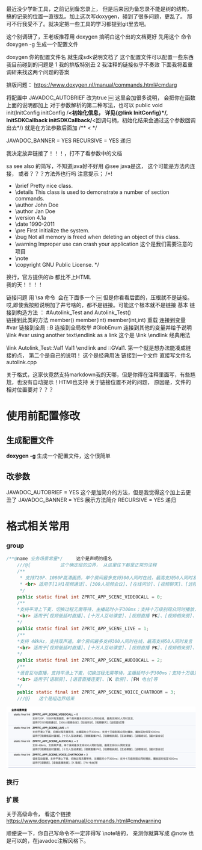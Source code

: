 最近没少学新工具，之前记到备忘录上， 但是后来因为备忘录不能是树的结构，搞的记录的位置一直很乱。加上这次写doxygen，碰到了很多问题，更乱了。 那可不行我受不了。就决定把一些工具的学习都提到git里去吧。

这个别调研了，王老板推荐用  doxygen   搞明白这个出的文档更好
先用这个 命令
 doxygen -g <config-file> 生成一个配置文件

 doxygen 你的配置文件名  就生成sdk说明文档了
这个配置文件可以配置一些东西
我目前碰到的问题是
1 我的排版特别丑
2 我注释的链接似乎不奏效
下面我将着重调研来找这两个问题的答案

排版问题：
https://www.doxygen.nl/manual/commands.html#cmdarg

将配置中   JAVADOC_AUTOBRIEF  改为true 
￼
这里会加很多说明， 会把你在函数上面的说明都加上
对于参数解析的第二种写法，也可以
public void init(InitConfig initConfig /**<初始化信息， 详见{@link InitConfig}*/, InitSDKCallback initSDKCallback/**<回调句柄，初始化结果会通过这个参数回调出去*/)
就是在方法参数后面加  /** < */

JAVADOC_BANNER = YES
RECURSIVE = YES  递归

我决定放弃链接了！！！，打不了看参数中的文档

sa   see also 的简写，不知道java好不好用
@see  java是这， 这个可能是方法内连接， 或者？？？方法外也行吗
注意提示；
/*! 
 *  \brief     Pretty nice class.
 *  \details   This class is used to demonstrate a number of section commands.
 *  \author    John Doe
 *  \author    Jan Doe
 *  \version   4.1a
 *  \date      1990-2011
 *  \pre       First initialize the system.
 *  \bug       Not all memory is freed when deleting an object of this class.
 *  \warning   Improper use can crash your application   这个是我们需要注意的项目
* \note
 *  \copyright GNU Public License.
 */

换行，官方提供的\b 都比不上HTML <br> 我的天！！！！

链接问题
用  \sa 命令  会在下面多一个
￼
但是你看看后面的，压根就不是链接。哎,即使我按照说明加了井号啥的，都不是链接。可能这个根本就不是链接
基本
链接到构造方法 ： #Autolink_Test and Autolink_Test()  
链接到此类的方法  member()     member(int)   member(int,int)  重载
连接到变量   #var
链接到全局   ::B
连接到全局枚举   #GlobEnum
连接到其他的变量并给予说明  \link #var using another text\endlink as a link     这个是 \link    \endlink 经典用法

\link Autolink_Test::Val1 Val1 \endlink and ::GVal1.     第一个就是想办法能凑成链接的点， 第二个是自己的说明！  这个是经典用法
链接到一个文件  直接写文件名    autolink.cpp


关于格式，这家伙竟然支持markdown我的天哪，但是你得在注释里面写，有些尴尬，也没有自动提示！HTMl也支持
关于链接位置不对的问题， 原因是，文件的相对位置要对？？？

# 使用前配置修改
## 生成配置文件
**doxygen -g <config-file>** 生成一个配置文件，这个很简单
## 改参数
JAVADOC_AUTOBRIEF  = YES 这个是加简介的方法，但是我觉得这个加上去更丑了
JAVADOC_BANNER = YES  展示方法简介
RECURSIVE = YES  递归

# 格式相关常用
### group
```java
/**@name 业务场景常量*/     这个是声明的组名
    ///@{           这个确定组的边界， 从这里往下都是正常的注释
    /**
     * 支持720P、1080P高清画质，单个房间最多支持300人同时在线，最高支持50人同时发言,
     * <br> 适用于[1对1视频通话]、[300人视频会议]、[在线问诊]、[视频聊天]、[远程面试]等
     */
    public static final int ZPRTC_APP_SCENE_VIDEOCALL = 0;
    /**
    *支持平滑上下麦，切换过程无需等待，主播延时小于300ms；支持十万级别观众同时播放，播放延时低至1000ms
    *<br> 适用于[视频低延时直播]、[十万人互动课堂]、[视频直播 PK]、[视频相亲房]、[互动课堂]、[远程培训]、[超大型会议]
    */
    public static final int ZPRTC_APP_SCENE_LIVE = 1;
    /**
    *支持 48kHz，支持双声道。单个房间最多支持300人同时在线，最高支持50人同时发言
    *<br> 适用于[视频低延时直播]、[十万人互动课堂]、[视频直播 PK]、[视频相亲房]、[互动课堂]、[远程培训]、[超大型会议]
    */
    public static final int ZPRTC_APP_SCENE_AUDIOCALL = 2;
    /**
    *语音互动直播，支持平滑上下麦，切换过程无需等待，主播延时小于300ms；支持十万级别观众同时播放，播放延时低至1000ms
    *<br> 适用于[语聊房]、[语音直播连麦]、[K 歌房]、[FM 电台]等
    */
    public static final int ZPRTC_APP_SCENE_VOICE_CHATROOM = 3;
    ///@}   这个是组边界结束
```

![Snipaste_2022-02-23_14-42-29](/assets/Snipaste_2022-02-23_14-42-29.png)
### 换行

### 扩展
关于高级命令， 看这个链接
https://www.doxygen.nl/manual/commands.html#cmdwarning

顺便说一下，你自己写命令不一定非得写 \note啥的， 亲测你就算写成 @note 也是可以的，在javadoc注解风格下。
